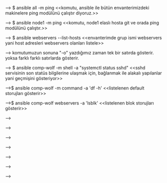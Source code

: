 --> $ ansible all -m ping
<<komutu, ansible ile bütün envanterimizdeki makinelere ping modülünü çalıştır diyoruz.>>

--> $ ansible node1 -m ping
<<komutu, node1 elaslı hosta git ve orada ping modülünü çalıştır.>>

--> $ ansible webservers --list-hosts
<<envanterimde grup ismi webservers yani host adresleri webservers olanları listele>>

--> komutumuzun sonuna "-o" yazdığımız zaman tek bir satırda gösterir. yoksa farklı farklı satırlarda gösterir.

--> $ ansible comp-wolf -m shell -a "systemctl status sshd"
<<sshd servisinin son statüs bilgilerine ulaşmak için, bağlanmak ile alakalı yapılanlar yani geçmişini gösteriyor>>

-->$ ansible comp-wolf -m command -a 'df -h'
<<listelenen default storujları gösterir>>

-->$ ansible comp-wolf webservers -a 'lsblk'
<<listelenen blok storujları gösterir>>

-->

-->

-->

-->

-->

-->

-->
